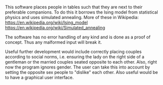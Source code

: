 This software places people in tables such that they are next to their preferable companions. To do this it borrows the Ising model from statistical physics and uses simulated annealing. More of these in Wikipedia:
https://en.wikipedia.org/wiki/Ising_model
https://en.wikipedia.org/wiki/Simulated_annealing

The software has no error handling of any kind and is done as a proof of concept. Thus any malformed input will break it.

Useful further development would include correctly placing couples according to social norms, i.e. ensuring the lady on the right side of a gentleman or the married couples seated opposite to each other. Also, right now the program ignores gender. The user can take this into account by setting the opposite sex people to "dislike" each other. Also useful would be to have a graphical user interface.
